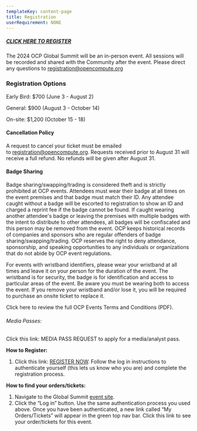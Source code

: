 ```yaml
---
templateKey: content-page
title: Registration
userRequirement: NONE
---
```

##### **[CLICK HERE TO REGISTER](https://2024ocpglobal.fnvirtual.app/)**

The 2024 OCP Global Summit will be an in-person event. All sessions will be recorded and shared with the Community after the event. Please direct any questions to [registration@opencompute.org](mailto:registration@opencompute.org?subject=2022%20OCP%20Global%20Summit%20-%20Question)

### **Registration Options**

Early Bird: $700 (June 3 - August 2)

General: $900 (August 3 - October 14)

On-site: $1,200 (October 15 - 18)

#### **Cancellation Policy**

A request to cancel your ticket must be emailed to [registration@opencompute.org](mailto:registration@opencompute.org?subject=2022%20OCP%20Global%20Summit%20-%20Question). Requests received prior to August 31 will receive a full refund. No refunds will be given after August 31.

#### **Badge Sharing**

Badge sharing/swapping/trading is considered theft and is strictly prohibited at OCP events. Attendees must wear their badge at all times on the event premises and that badge must match their ID. Any attendee caught without a badge will be escorted to registration to show an ID and charged a reprint fee if the badge cannot be found. If caught wearing another attendee's badge or leaving the premises with multiple badges with the intent to distribute to other attendees, all badges will be confiscated and this person may be removed from the event. OCP keeps historical records of companies and sponsors who are regular offenders of badge sharing/swapping/trading. OCP reserves the right to deny attendance, sponsorship, and speaking opportunities to any individuals or organizations that do not abide by OCP event regulations. 

For events with wristband identifiers, please wear your wristband at all times and leave it on your person for the duration of the event. The wristband is for security, the badge is for identification and access to particular areas of the event. Be aware you must be wearing both to access the event. If you remove your wristband and/or lose it, you will be required to purchase an onsite ticket to replace it.

Click here to review the full OCP Events Terms and Conditions (PDF).

###### Media Passes:

Click this link: MEDIA PASS REQUEST to apply for a media/analyst pass. 

**How to Register:**

1. Click this link: [REGISTER NOW](https://2024ocglobal.fnvirtual.app/#registration=1). Follow the log in instructions to authenticate yourself (this lets us know who you are) and complete the registration process. 

**How to find your orders/tickets:**

1. Navigate to the Global Summit [event site](https://2024ocpglobal.fnvirtual.app/).
2. Click the “Log in” button. Use the same authentication process you used above. Once you have been authenticated, a new link called “My Orders/Tickets” will appear in the green top nav bar. Click this link to see your order/tickets for this event.